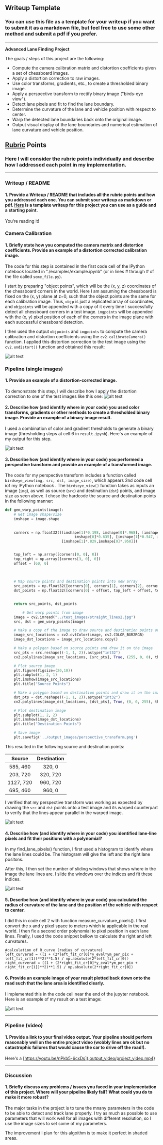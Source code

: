 ## Writeup Template

### You can use this file as a template for your writeup if you want to submit it as a markdown file, but feel free to use some other method and submit a pdf if you prefer.

---

**Advanced Lane Finding Project**

The goals / steps of this project are the following:

* Compute the camera calibration matrix and distortion coefficients given a set of chessboard images.
* Apply a distortion correction to raw images.
* Use color transforms, gradients, etc., to create a thresholded binary image.
* Apply a perspective transform to rectify binary image ("birds-eye view").
* Detect lane pixels and fit to find the lane boundary.
* Determine the curvature of the lane and vehicle position with respect to center.
* Warp the detected lane boundaries back onto the original image.
* Output visual display of the lane boundaries and numerical estimation of lane curvature and vehicle position.

[//]: # (Image References)

[image1]: ./output_images/undistort_output.png "Undistorted"
[image2]: ./test_images/test1.jpg "Road Transformed"
[image3]: ./output_images/combined_binary.png "Binary Example"
[image4]: ./output_images/perspective_transform.png "Warp Example"
[image5]: ./output_images/color_fit_line.png "Fit Visual"
[image6]: ./output_images/example_output.png "Output"
[video1]: ./project_video.mp4 "Video"

## [Rubric](https://review.udacity.com/#!/rubrics/571/view) Points

### Here I will consider the rubric points individually and describe how I addressed each point in my implementation.  

---

### Writeup / README

#### 1. Provide a Writeup / README that includes all the rubric points and how you addressed each one.  You can submit your writeup as markdown or pdf.  [Here](https://github.com/udacity/CarND-Advanced-Lane-Lines/blob/master/writeup_template.md) is a template writeup for this project you can use as a guide and a starting point.  

You're reading it!

### Camera Calibration

#### 1. Briefly state how you computed the camera matrix and distortion coefficients. Provide an example of a distortion corrected calibration image.

The code for this step is contained in the first code cell of the IPython notebook located in "./examples/example.ipynb" (or in lines # through # of the file called `some_file.py`).  

I start by preparing "object points", which will be the (x, y, z) coordinates of the chessboard corners in the world. Here I am assuming the chessboard is fixed on the (x, y) plane at z=0, such that the object points are the same for each calibration image.  Thus, `objp` is just a replicated array of coordinates, and `objpoints` will be appended with a copy of it every time I successfully detect all chessboard corners in a test image.  `imgpoints` will be appended with the (x, y) pixel position of each of the corners in the image plane with each successful chessboard detection.  

I then used the output `objpoints` and `imgpoints` to compute the camera calibration and distortion coefficients using the `cv2.calibrateCamera()` function.  I applied this distortion correction to the test image using the `cv2.undistort()` function and obtained this result: 

![alt text][image1]

### Pipeline (single images)

#### 1. Provide an example of a distortion-corrected image.

To demonstrate this step, I will describe how I apply the distortion correction to one of the test images like this one:
![alt text][image2]

#### 2. Describe how (and identify where in your code) you used color transforms, gradients or other methods to create a thresholded binary image.  Provide an example of a binary image result.

I used a combination of color and gradient thresholds to generate a binary image (thresholding steps at cell 6 in `result.ipynb`).  Here's an example of my output for this step.  

![alt text][image3]

#### 3. Describe how (and identify where in your code) you performed a perspective transform and provide an example of a transformed image.

The code for my perspective transform includes a function called `birdseye_view(img, src, dst, image_size)`, which appears 2nd code cell iof my IPython notebook .  The `birdseye_view()` function takes as inputs an image (`img`), as well as source (`src`) and destination (`dst`) points, and image size as seen above.  I chose the hardcode the source and destination points in the following manner:

```python
def gen_warp_points(image):
    # Get image shape/size
    imshape = image.shape
    
    
    corners = np.float32([[imshape[1]*0.198, imshape[0]*.968], [imshape[1]*0.457,\
                                imshape[0]*0.635], [imshape[1]*0.547, imshape[0]*0.6333],\
                          [imshape[1]*.829,imshape[0]*.958]])


    top_left = np.array([corners[0, 0], 0])
    top_right = np.array([corners[3, 0], 0])
    offset = [60, 0]
    
    
    
    # Map source points and destination points into new array
    src_points = np.float32([corners[0], corners[1], corners[2], corners[3]])
    dst_points = np.float32([corners[0] + offset, top_left + offset, top_right - offset, corners[3] - offset])

    
    return src_points, dst_points

        # Get warp points from image
    image = cv2.imread("../test_images/straight_lines2.jpg")
    src, dst = gen_warp_points(image)

    # Make a copy of the image to draw source and destination points on
    image_src_locations = cv2.cvtColor(image, cv2.COLOR_BGR2RGB)
    image_dst_locations = image_src_locations.copy()

    # Make a polygon based on source points and draw it on the image
    src_pts = src.reshape((-1, 1, 2)).astype("int32")
    cv2.polylines(image_src_locations, [src_pts], True, (255, 0, 0), thickness=5)

    # Plot source image
    plt.figure(figsize=(20,10))
    plt.subplot(1, 2, 1)
    plt.imshow(image_src_locations)
    plt.title("Source Points")

    # Make a polygon based on destination points and draw it on the image
    dst_pts = dst.reshape((-1, 1, 2)).astype("int32")
    cv2.polylines(image_dst_locations, [dst_pts], True, (0, 0, 255), thickness=15)

    # Plot destination image
    plt.subplot(1, 2, 2)
    plt.imshow(image_dst_locations)
    plt.title("Destination Points")

    # Save image
    plt.savefig('../output_images/perspective_transform.png')
```

This resulted in the following source and destination points:

| Source        | Destination   | 
|:-------------:|:-------------:| 
| 585, 460      | 320, 0        | 
| 203, 720      | 320, 720      |
| 1127, 720     | 960, 720      |
| 695, 460      | 960, 0        |

I verified that my perspective transform was working as expected by drawing the `src` and `dst` points onto a test image and its warped counterpart to verify that the lines appear parallel in the warped image.

![alt text][image4]

#### 4. Describe how (and identify where in your code) you identified lane-line pixels and fit their positions with a polynomial?

In my find_lane_pixels() function, I first used a histogram to identify where the lane lines could be. The histogram will give the left and the right lane positons. 

After this, I then set the number of sliding windows that shows where in the image the lane lines are. I slide the windows over the indices and fit these indices.

![alt text][image5]

#### 5. Describe how (and identify where in your code) you calculated the radius of curvature of the lane and the position of the vehicle with respect to center.

I did this in code cell 2 with function measure_curvature_pixels(). I first convert the x and y pixel space to meters which ia applicable in the real world. I then fix a second order polynomial to pixel position in each lane lines. Finally, I used the code snippet bellow to calculate the right and left curvatures.

 ```
#calculation of R_curve (radius of curvature)
left_curverad = ((1 + (2*left_fit_cr[0]*y_eval*ym_per_pix + left_fit_cr[1])**2)**1.5) / np.absolute(2*left_fit_cr[0])
right_curverad = ((1 + (2*right_fit_cr[0]*y_eval*ym_per_pix + right_fit_cr[1])**2)**1.5) / np.absolute(2*right_fit_cr[0])
  ```

#### 6. Provide an example image of your result plotted back down onto the road such that the lane area is identified clearly.

I implemented this in the code cell near the end of the jupyter notebook.  Here is an example of my result on a test image:

![alt text][image6]

---

### Pipeline (video)

#### 1. Provide a link to your final video output.  Your pipeline should perform reasonably well on the entire project video (wobbly lines are ok but no catastrophic failures that would cause the car to drive off the road!).

Here's a [https://youtu.be/nPkb5-6cxDs](.output_video/project_video.mp4)

---

### Discussion

#### 1. Briefly discuss any problems / issues you faced in your implementation of this project.  Where will your pipeline likely fail?  What could you do to make it more robust?

The major tasks in the project is to tune the mnany parameters in the code to be able to detect and track lane properly. I try as much as possible to use parameters that will work well for all images with different resolution, so I use the image sizes to set some of my parameters.

The improvement I plan for this algoithm is to make it perfect in shaded areas.
